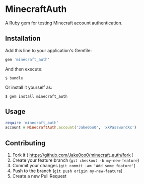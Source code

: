 # MinecraftAuth

A Ruby gem for testing Minecraft account authentication.

## Installation

Add this line to your application's Gemfile:

```ruby
gem 'minecraft_auth'
```

And then execute:

    $ bundle

Or install it yourself as:

    $ gem install minecraft_auth

## Usage

```ruby
require 'minecraft_auth'
account = MinecraftAuth.account('Jake0oo0', 'xXPasswordXx')
```

## Contributing

1. Fork it ( https://github.com/Jake0oo0/minecraft_auth/fork )
2. Create your feature branch (`git checkout -b my-new-feature`)
3. Commit your changes (`git commit -am 'Add some feature'`)
4. Push to the branch (`git push origin my-new-feature`)
5. Create a new Pull Request
